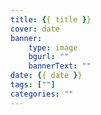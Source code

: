 ```yaml
---
title: {{ title }}
cover: date
banner:
    type: image
    bgurl: ""
    bannerText: ""
date: {{ date }}
tags: [""]
categories: ""
---
```

